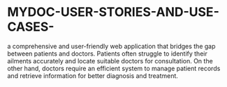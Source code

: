 # MYDOC-USER-STORIES-AND-USE-CASES-
a comprehensive and user-friendly web application that bridges the gap between patients and doctors. Patients often struggle to identify their ailments accurately and locate suitable doctors for consultation. On the other hand, doctors require an efficient system to manage patient records and retrieve information for better diagnosis and treatment.
